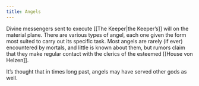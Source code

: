 ```yaml
---
title: Angels
---
```


Divine messengers sent to execute [[The Keeper|the Keeper’s]] will on the material plane. There are various types of angel, each one given the form most suited to carry out its specific task. Most angels are rarely (if ever) encountered by mortals, and little is known about them, but rumors claim that they make regular contact with the clerics of the esteemed [[House von Helzen]].

It’s thought that in times long past, angels may have served other gods as well.
